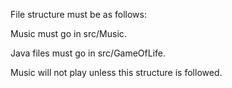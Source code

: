 File structure must be as follows:

Music must go in src/Music.

Java files must go in src/GameOfLife.

Music will not play unless this structure is followed.

